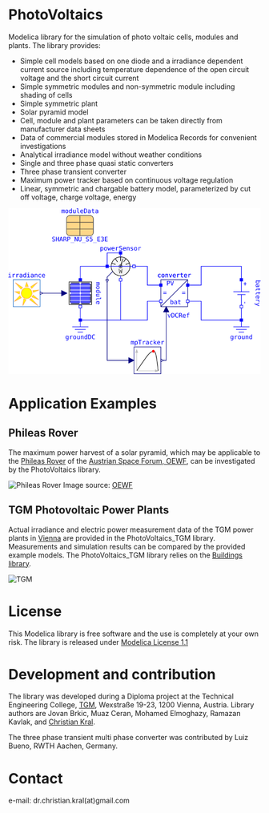 # PhotoVoltaics

Modelica library for the simulation of photo voltaic cells, modules and plants. The library provides:
 - Simple cell models based on one diode and a irradiance dependent current source including temperature dependence of the open circuit voltage and the short circuit current
 - Simple symmetric modules and non-symmetric module including shading of cells
 - Simple symmetric plant 
 - Solar pyramid model
 - Cell, module and plant parameters can be taken directly from manufacturer data sheets
 - Data of commercial modules stored in Modelica Records for convenient investigations
 - Analytical irradiance model without weather conditions
 - Single and three phase quasi static converters
 - Three phase transient converter
 - Maximum power tracker based on continuous voltage regulation
 - Linear, symmetric and chargable battery model, parameterized by cut off voltage, charge voltage, energy

![PhotoVoltaics library](https://github.com/christiankral/PhotoVoltaics/blob/master/PhotoVoltaics/Resources/Images/SimpleModuleMPDC.png?raw=true)

# Application Examples

## Phileas Rover

The maximum power harvest of a solar pyramid, which may be applicable to the [Phileas Rover](http://oewf.org/en/polares-science/phileas-rover/) of the [Austrian Space Forum, OEWF](http://oewf.org/en/), can be investigated by the PhotoVoltaics library. 

![Phileas Rover](http://oewf.org/wp-content/uploads/2014/08/aouda-phileas-santek_medium-225x300.jpg "Phileas Rover")
Image source: [OEWF](http://oewf.org/wp-content/uploads/2014/08/aouda-phileas-santek_medium-225x300.jpg)

## TGM Photovoltaic Power Plants

Actual irradiance and electric power measurement data of the TGM power plants in [Vienna](http://www.openstreetmap.org/way/233509248) are provided in the PhotoVoltaics_TGM library. Measurements and simulation results can be compared by the provided example models. The PhotoVoltaics_TGM library relies on the [Buildings library](https://github.com/lbl-srg/modelica-buildings). 

![TGM](https://github.com/christiankral/PhotoVoltaics/blob/master/PhotoVoltaics/Resources/Images/TGM_Comax_Trina.jpg?raw=true)

# License

This Modelica library is free software and the use is completely at your own
risk. The library is released under [Modelica License 1.1](https://www.modelica.org/licenses/ModelicaLicense1.1)

# Development and contribution

The library was developed during a Diploma project at the Technical Engineering College, [TGM](http://www.tgm.ac.at), Wexstraße 19-23, 1200 Vienna, Austria. Library authors are  Jovan Brkic, Muaz Ceran, Mohamed Elmoghazy, Ramazan Kavlak, and [Christian Kral](http://christiankral.net).

The three phase transient multi phase converter was contributed by Luiz Bueno, RWTH Aachen, Germany.

# Contact

e-mail: dr.christian.kral(at)gmail.com
